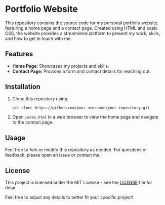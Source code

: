

# Portfolio Website

This repository contains the source code for my personal portfolio website, featuring a home page and a contact page. Created using HTML and basic CSS, the website provides a streamlined platform to present my work, skills, and how to get in touch with me.

## Features
- **Home Page:** Showcases my projects and skills.
- **Contact Page:** Provides a form and contact details for reaching out.

## Installation
1. Clone this repository using:
   ```bash
   git clone https://github.com/your-username/your-repository.git
   ```
2. Open `index.html` in a web browser to view the home page and navigate to the contact page.

## Usage
Feel free to fork or modify this repository as needed. For questions or feedback, please open an issue or contact me.

## License
This project is licensed under the MIT License - see the [LICENSE](LICENSE) file for detai

Feel free to adjust any details to better fit your specific project!
